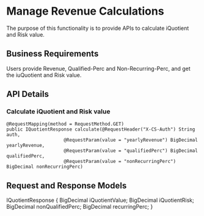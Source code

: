 Manage Revenue Calculations
================

The purpose of this functionality is to provide APIs to calculate iQuotient and Risk value.

Business Requirements
---------------------
Users provide Revenue, Qualified-Perc and Non-Recurring-Perc, and get the iuQuotient and Risk value.

API Details
-----------

### Calculate iQuotient and Risk value ###
    @RequestMapping(method = RequestMethod.GET)
    public IQuotientResponse calculate(@RequestHeader("X-CS-Auth") String auth,
                         @RequestParam(value = "yearlyRevenue") BigDecimal yearlyRevenue,
                         @RequestParam(value = "qualifiedPerc") BigDecimal qualifiedPerc,
                         @RequestParam(value = "nonRecurringPerc") BigDecimal nonRecurringPerc)

Request and Response Models
-----------

IQuotientResponse {
    BigDecimal iQuotientValue;
    BigDecimal iQuotientRisk;
    BigDecimal nonQualifiedPerc;
    BigDecimal recurringPerc;
}